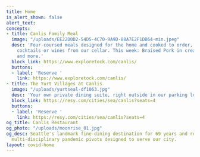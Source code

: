 ```yaml
---
title: Home
is_alert_shown: false
alert_text:
concepts:
- title: Canlis Family Meal
  image: "/uploads/EE22D0D2-54D5-4C70-9A9D-88A7E2F1DB64-min.jpeg"
  desc: 'Four-coursed meals designed for the home and cooked to order, with ready-made
    cocktails or wines from our cellar. This week: Braised Pork in creamy polenta,
    and more.'
  block_link: https://www.exploretock.com/canlis/
  buttons:
  - label: 'Reserve '
    link: https://www.exploretock.com/canlis/
- title: The Yurt Villages at Canlis
  image: "/uploads/yurtseal-df1063.jpg"
  desc: 'Your own private dining suite, right outside in our parking lot. Available exclusively to American Express cardholders.'
  block_link: https://resy.com/cities/sea/canlis?seats=4
  buttons:
  - label: 'Reserve '
    link: https://resy.com/cities/sea/canlis?seats=4
og_title: Canlis Restaurant
og_photo: "/uploads/moonrise_01.jpg"
og_desc: Seattle's landmark fine-dining destination for 69 years and recent home to
  multi-disciplinary pandemic pivots designed to serve our city.
layout: covid-home
---
```

